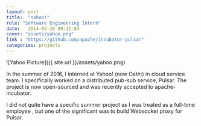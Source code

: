 ```yaml
---
layout: post
title:  "Yahoo!"
role: "Software Engineering Intern"
date:   2014-04-20 09:11:03
cover: "assets/yahoo.png"
link : "https://github.com/apache/incubator-pulsar"
categories: projects
---
```

![Yahoo Picture]({{ site.url }}/assets/yahoo.png)

In the summer of 2016, I interned at Yahoo! (now Oath:) in cloud service team. I specifically worked on a distributed pub-sub service, Pulsar. The project is now open-sourced and was recently accepted to apache-incubator.

I did not quite have a specific summer project as I was treated as a full-time employee , but one of the significant was to build Websocket proxy for Pulsar.
